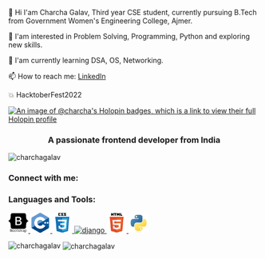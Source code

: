  :wave: Hi I'am Charcha Galav, Third year CSE student, currently pursuing B.Tech from Government Women's Engineering College, Ajmer.
 
 :eyes: I'am interested in Problem Solving, Programming, Python and exploring new skills.
 
 :seedling: I'am currently learning DSA, OS, Networking.
 
 :mailbox: How to reach me: [LinkedIn](https://www.linkedin.com/in/charcha-galav-b78a36203/) 
 
 :boom: HacktoberFest2022
 
 [![An image of @charcha's Holopin badges, which is a link to view their full Holopin profile](https://holopin.me/charcha)](https://holopin.io/@charcha)

<h3 align="center">A passionate frontend developer from India</h3>

<p align="left"> <img src="https://komarev.com/ghpvc/?username=charchagalav&label=Profile%20views&color=0e75b6&style=flat" alt="charchagalav" /> </p>

<h3 align="left">Connect with me:</h3>
<p align="left">
</p>

<h3 align="left">Languages and Tools:</h3>
<p align="left"> <a href="https://getbootstrap.com" target="_blank" rel="noreferrer"> <img src="https://raw.githubusercontent.com/devicons/devicon/master/icons/bootstrap/bootstrap-plain-wordmark.svg" alt="bootstrap" width="40" height="40"/> </a> <a href="https://www.w3schools.com/cpp/" target="_blank" rel="noreferrer"> <img src="https://raw.githubusercontent.com/devicons/devicon/master/icons/cplusplus/cplusplus-original.svg" alt="cplusplus" width="40" height="40"/> </a> <a href="https://www.w3schools.com/css/" target="_blank" rel="noreferrer"> <img src="https://raw.githubusercontent.com/devicons/devicon/master/icons/css3/css3-original-wordmark.svg" alt="css3" width="40" height="40"/> </a> <a href="https://www.djangoproject.com/" target="_blank" rel="noreferrer"> <img src="https://cdn.worldvectorlogo.com/logos/django.svg" alt="django" width="40" height="40"/> </a> <a href="https://www.w3.org/html/" target="_blank" rel="noreferrer"> <img src="https://raw.githubusercontent.com/devicons/devicon/master/icons/html5/html5-original-wordmark.svg" alt="html5" width="40" height="40"/> </a> <a href="https://www.python.org" target="_blank" rel="noreferrer"> <img src="https://raw.githubusercontent.com/devicons/devicon/master/icons/python/python-original.svg" alt="python" width="40" height="40"/> </a> </p>

<p><img align="left" src="https://github-readme-stats.vercel.app/api/top-langs?username=charchagalav&show_icons=true&locale=en&layout=compact" alt="charchagalav" /></p>

<p>&nbsp;<img align="center" src="https://github-readme-stats.vercel.app/api?username=charchagalav&show_icons=true&locale=en" alt="charchagalav" /></p>
